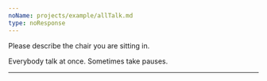 ```yaml
---
noName: projects/example/allTalk.md
type: noResponse
---
```


Please describe the chair you are sitting in.

Everybody talk at once. Sometimes take pauses.

---